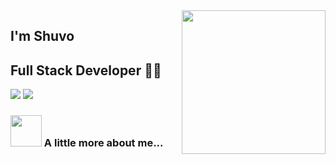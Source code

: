<img align='right' src="https://media.giphy.com/media/M9gbBd9nbDrOTu1Mqx/giphy.gif" width="230">

## I'm Shuvo 
## Full Stack Developer 👨‍💻

[![](https://img.shields.io/badge/LinkedIn-shuvo-blue)](https://www.linkedin.com/in/md-emran-hossain-undefined-a516a028a/)
[![](https://img.shields.io/badge/Gmail-shuvoorba2-red)](mailto:shuvoorba28@gmail.com)


### <img src="https://media.giphy.com/media/VgCDAzcKvsR6OM0uWg/giphy.gif" width="50"> A little more about me...  


